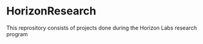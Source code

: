 # HorizonResearch

This reprository consists of projects done during the Horizon Labs research program
